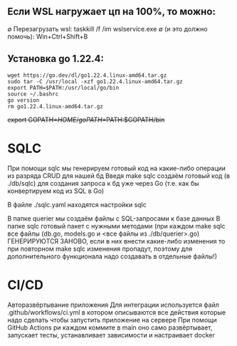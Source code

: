 ## Если WSL нагружает цп на 100%, то можно:
∅ Перезагрузать wsl: taskkill /f /im wslservice.exe
∅ (и это должно помочь): Win+Ctrl+Shift+B

## Установка go 1.22.4:
```shell
wget https://go.dev/dl/go1.22.4.linux-amd64.tar.gz
sudo tar -C /usr/local -xzf go1.22.4.linux-amd64.tar.gz
export PATH=$PATH:/usr/local/go/bin
source ~/.bashrc
go version
rm go1.22.4.linux-amd64.tar.gz
```
~~export GOPATH=$HOME/go
PATH=$PATH:$GOPATH/bin~~


# SQLC
При помощи sqlc мы генерируем готовый код на какие-либо операции из разряда CRUD для нашей бд
Введя make sqlc создаём готовый код (в ./db/sqlc) для создания запроса к бд уже через Go
(т.е. как бы конвертируем код из SQL в Go)

В файле ./sqlc.yaml находятся настройки sqlc

В папке querier мы создаём файлы с SQL-запросами к базе данных
В папке sqlc готовый пакет с нужными методами
(при каждом make sqlc все файлы (db.go, models.go и <все файлы из ./db/querier>.go) ГЕНЕРИРУЮТСЯ ЗАНОВО,
если в них внести какие-либо изменения то при повторном make sqlc изменения пропадут,
поэтому для дополнительного функционала надо создавать в отдельные файлы!)


# CI/CD
Авторазвёртывание приложения
Для интеграции используется файл .github/workflows/ci.yml в котором описываются все действия
которые надо сделать чтобы запустить приложение на сервере
При помощи GitHub Actions ри каждом коммите в main оно само развёртывает, запускает тесты,
устанавливает зависимости и настраивает docker
